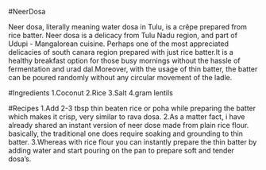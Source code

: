 #NeerDosa

Neer dosa, literally meaning water dosa in Tulu, is a crêpe prepared from rice batter. Neer dosa is a delicacy from Tulu Nadu region, and part of Udupi - Mangalorean cuisine.
Perhaps one of the most appreciated delicacies of south canara region prepared with just rice batter.It is a healthy breakfast option for those busy mornings without the hassle of fermentation and urad dal.Moreover, with the usage of thin batter, the batter can be poured randomly without any circular movement of the ladle.

#Ingredients
1.Coconut
2.Rice
3.Salt
4.gram lentils

#Recipes 
1.Add 2-3 tbsp thin beaten rice or poha while preparing the batter which makes it crisp, very similar to rava dosa. 
2.As a matter fact, i have already shared an instant version of neer dose made from plain rice flour. basically, the traditional one does require soaking and grounding to thin batter. 
3.Whereas with rice flour you can instantly prepare the thin batter by adding water and start pouring on the pan to prepare soft and tender dosa’s.